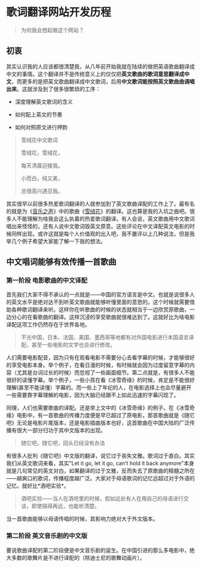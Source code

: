 # 歌词翻译网站开发历程

> 为何我会想起做这个网站？

## 初衷

其实认识我的人应该都很清楚我，从八年前开始我就在陆续的做把英语歌曲翻译成中文的事情。这个翻译并不是传统意义上的仅仅把**英文歌曲的歌词意思翻译成中文**，而更多的是把英文歌曲翻译成中文歌词，后用**中文歌词能按照英文歌曲曲调唱出来**。这就涉及到了很多很繁琐的工序：

* 深度理解英文歌词的含义

* 如何配上英文的节奏

* 如何对照原文进行押韵

> 雪绒花中文歌词
>
> 雪绒花，雪绒花， 
>
> 每天清晨迎接我。 
>
> 小而白，纯又美， 
>
> 总很高兴遇见我。

其实很早以前很多热爱歌词翻译的人就参加到了英文歌曲译配的工作上了。最有名的就是为《[音乐之声](https://en.wikipedia.org/wiki/The_Sound_of_Music)》中的歌曲《[雪绒花](https://en.wikipedia.org/wiki/Edelweiss_%28song%29)》的翻译。这也算是我的入坑之曲吧。很多人不能理解为啥我会这么执着的热爱歌词翻译。有人会说，英文歌曲用中文歌词唱出来怪怪的，还有人说中文歌词毁英文原意。这些评论在中文译配英文电影的时候同样出现。或许这就是每个人价值观的出入吧，我不置评以上几种说法，但是我举几个例子希望大家能了解一下我的想法。

## 中文唱词能够有效传播一首歌曲

### 第一阶段 电影歌曲的中文译配

首先我们大家不得不承认的一点就是——中国的官方语言是中文。也就是说很多人的英文水平是绝对达不到听英文歌曲就能够听懂里面的意思的。这个时候就需要借助各种歌词翻译来听。这样你在听歌曲的时候的状态就相当于一边欣赏原歌曲，一边分心的在看歌曲的翻译。这样沉浸的享受歌曲就很难达到了。这就好比为啥电影译配这项工作仍然存在于世界各地。

> 不光中国，日本、法国、美国、墨西哥等地都有对外国电影进行本国语言译配。甚至一些电影的文字也会进行修改。

人们需要电影配音，因为只有在观看电影不需要分心去看字幕的时候，才能够很好的享受电影本身。举个例子，在看日漫的时候，有时候就会因为过度留意字幕的内容（尤其是台词过长的时候）而忽视了一些画面细节。第二点就是，有很多人不能很好的读懂字幕。举个例子，一些小孩在看《冰雪奇缘》的时候，肯定是不能很好理解\(甚至不能读懂）字幕的。而一些上了年纪的人，在电影选择上也会尽量避开一些需要靠字幕理解的电影，因为大脑已经跟不上如此迅速的字幕闪现了。

同理，人们也需要歌曲的译配。还是举上文中的《冰雪奇缘》的例子。在《冰雪奇缘》电影中，有一首歌曲的传播力度便是早已超过了原电影，那首歌曲就是《随它吧》无论是电影片尾版本，还是电影插曲版本也好，这首歌曲在中国大陆的广泛传播有很大一部分归功于其中文版本的出现。

> 随它吧，随它吧，回头已经没有办法

有很多人批判《随它吧》中文版的翻译，说它过于丧失文雅。歌词过于直白。其实我们从英文歌词来看，其实"Let it go, let it go, can't hold it back anymore"本身就是几句常见的英文对白，如果翻译的过于文雅，反而失去了原歌曲的精髓之所在——越爽口的歌词，传播程度越广泛。大家对于母语歌词的记忆远超过对于外语的记忆。就好比\*酒吧实验\*。

> 酒吧实验——当人在酒吧里的时候，假如远处有人在用自己的母语进行交谈，即使隔得再远，也能听清楚。

当一首歌曲能够以母语传唱的时候，其影响力绝对大于外文版本。

### 第二阶段 英文音乐剧的中文版

要说歌曲译配的第二阶段便是中文音乐剧的诞生。在中国引进的那么多电影中，绝大多数的歌舞片是不进行译配的（除迪士尼的歌舞动画片）。





